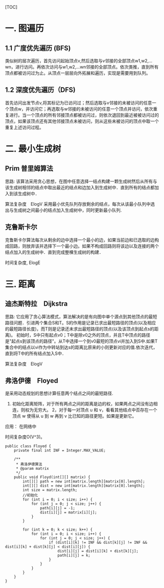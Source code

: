 [TOC]

# 一. 图遍历
## 1.1 广度优先遍历 (BFS)
类似树的层次遍历，首先访问起始顶点v,然后选取与v邻接的全部顶点w1,w2,…wn，进行访问。再依次访问与w1,w2,…wn邻接的全部顶点。依次类推，直到所有顶点都被访问过为止。从顶点一层层向外拓展和遍历，实现是需要用到队列。

## 1.2  深度优先遍历（DFS)
首先访问出发节点v,将其标记为已访问过；然后选取与v邻接的未被访问的任意一个顶点w，并访问它；再选取与w邻接的未被访问的任意一个顶点并访问，依次重复进行。当一个顶点的所有邻接顶点都被访问过，则依次退回到最近被被访问过的顶点，如果该顶点还有其他邻接顶点未被访问，则从这些未被访问的顶点中取一个重复上述访问过程。

# 二. 最小生成树
## Prim 普里姆算法
思路: 该算法采用贪心思想，在图中任意选择一结点构建一颗生成树然后从所有与该生成树相邻的结点中取出最近的结点和边加入到生成树中．直到所有的结点都加入到该生成树中．

算法复杂度　ElogV
采用最小优先队列存放剩余的结点，每次从该最小队列中选出与生成树之间最小的结点加入生成树中，同时更新最小队列.

## 克鲁斯卡尔
克鲁斯卡尔算法每次从剩余的边中选择一个最小的边，如果当前边和已选取的边构成回路，则放弃该并选择下一个最小边。如果不构成回路则将该边以及连接的两个结点加入的生成树中．直到完成整棵生成树的构建．

时间复杂度, ElogE 

# 三. 距离
## 迪杰斯特拉　Dijkstra
思路: 它应用了贪心算法模式，算法解决的是有向图中单个源点到其他顶点的最短路径问题．引进两个集合S和T。S的作用是记录已求出最短路径的顶点(以及相应的最短路径长度)，而T则是记录还未求出最短路径的顶点(以及该顶点到起点s的距离)。
初始时，S中只有起点v0；T中是除v0之外的顶点，并且T中顶点的路径是"起点s到该顶点的路径"。从T中选择一个到v0最短的顶点vi并加入到S中.如果T集合中的结点以vi作为中转站到达s的距离比原来的小则更新对应的值.依次迭代，直到将T中的所有结点加入S中．

算法复杂度　ElogV
## 弗洛伊德　Floyed
是采用动态规划的思想计算任意两个结点之间的最短路径.
1) 初始化距离矩阵，对于所有两点之间的距离是边的权，如果两点之间没有边相连，则权为无穷大。
2，对于每一对顶点 u 和 v，看看其他结点中否存在一个顶点 w 使得从 u 到 w 再到 v 比已知的路径更短。如果是更新它。

应用：
在网络中



时间复杂度O(V^3)。
```
public class Floyed {
    private final int INF = Integer.MAX_VALUE;

    /**
     * 弗洛伊德算法
     * @param matrix
     */
    public void Floyd(int[][] matrix) {
        int[][] path = new int[matrix.length][matrix[0].length];
        int[][] dist = new int[matrix.length][matrix[0].length];
        int size = matrix.length;
        //初始化
        for (int i = 0; i < size; i++) {
            for (int j = 0; j < size; j++) {
                path[i][j] = -1;
                dist[i][j] = matrix[i][j];
            }
        }

        for (int k = 0; k < size; k++) {
            for (int i = 0; i < size; i++) {
                for (int j = 0; j < size; j++) {
                    if (dist[i][k] != INF && dist[k][j] != INF && dist[i][k] + dist[k][j] < dist[i][j]) {
                        dist[i][j] = dist[i][k] + dist[k][j];
                        path[i][j] = k;
                    }
                }
            }
        }
    }
}
```
	
 



